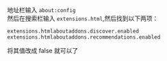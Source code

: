 地址栏输入 `about:config` <br>
然后在搜索栏输入 `extensions.html`,然后找到以下两项： 
```
extensions.htmlaboutaddons.discover.enabled
extensions.htmlaboutaddons.recommendations.enabled
```
将其值改成 false 就可以了
